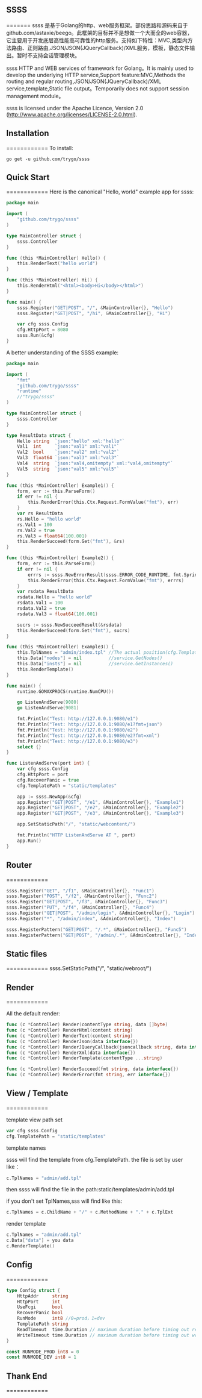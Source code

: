 ## SSSS
=======
ssss 是基于Golang的http、web服务框架。部份思路和源码来自于github.com/astaxie/beego。此框架的目标并不是想做一个大而全的web容器，它主要用于开发底层高性能高可靠性的http服务。支持如下特性：MVC,类型内方法路由、正则路由,JSON/JSON(JQueryCallback)/XML服务，模板，静态文件输出。暂时不支持会话管理模块。

ssss HTTP and WEB services of framework for Golang。It is mainly used to develop the underlying HTTP service,Support feature:MVC,Methods the routing and regular routing,JSON/JSON(JQueryCallback)/XML service,template,Static file output。Temporarily does not support session management module。

ssss is licensed under the Apache Licence, Version 2.0
(http://www.apache.org/licenses/LICENSE-2.0.html).

## Installation
============
To install:

    go get -u github.com/trygo/ssss

## Quick Start
============
Here is the canonical "Hello, world" example app for ssss:

```go
package main

import (
    "github.com/trygo/ssss"
)

type MainController struct {
    ssss.Controller
}

func (this *MainController) Hello() {
    this.RenderText("hello world")
}

func (this *MainController) Hi() {
    this.RenderHtml("<html><body>Hi</body></html>")
}

func main() {
    ssss.Register("GET|POST", "/", &MainController{}, "Hello")
    ssss.Register("GET|POST", "/hi", &MainController{}, "Hi")

    var cfg ssss.Config
    cfg.HttpPort = 8080
    ssss.Run(&cfg)
}
```
A better understanding of the SSSS example:
```go
package main

import (
	"fmt"
	"github.com/trygo/ssss"
	"runtime"
	//"trygo/ssss"
)

type MainController struct {
	ssss.Controller
}

type ResultData struct {
	Hello string  `json:"hello" xml:"hello"`
	Val1  int     `json:"val1" xml:"val1"`
	Val2  bool    `json:"val2" xml:"val2"`
	Val3  float64 `json:"val3" xml:"val3"`
	Val4  string  `json:"val4,omitempty" xml:"val4,omitempty"`
	Val5  string  `json:"val5" xml:"val5"`
}

func (this *MainController) Example1() {
	form, err := this.ParseForm()
	if err != nil {
		this.RenderError(this.Ctx.Request.FormValue("fmt"), err)
	}
	var rs ResultData
	rs.Hello = "hello world"
	rs.Val1 = 100
	rs.Val2 = true
	rs.Val3 = float64(100.001)
	this.RenderSucceed(form.Get("fmt"), &rs)
}

func (this *MainController) Example2() {
	form, err := this.ParseForm()
	if err != nil {
		errrs := ssss.NewErrorResult(ssss.ERROR_CODE_RUNTIME, fmt.Sprintf("parse parameter error, %v", err))
		this.RenderError(this.Ctx.Request.FormValue("fmt"), errrs)
	}
	var rsdata ResultData
	rsdata.Hello = "hello world"
	rsdata.Val1 = 100
	rsdata.Val2 = true
	rsdata.Val3 = float64(100.001)

	sucrs := ssss.NewSucceedResult(&rsdata)
	this.RenderSucceed(form.Get("fmt"), sucrs)
}

func (this *MainController) Example3() {
	this.TplNames = "admin/index.tpl" //The actual position(cfg.TemplatePath+this.TplNames)：static/templates/admin/index.tp
	this.Data["nodes"] = nil          //service.GetNodes()
	this.Data["insts"] = nil          //service.GetInstances()
	this.RenderTemplate()
}

func main() {
	runtime.GOMAXPROCS(runtime.NumCPU())

	go ListenAndServe(9080)
	go ListenAndServe(9081)

	fmt.Println("Test: http://127.0.0.1:9080/e1")
	fmt.Println("Test: http://127.0.0.1:9080/e1?fmt=json")
	fmt.Println("Test: http://127.0.0.1:9080/e2")
	fmt.Println("Test: http://127.0.0.1:9080/e2?fmt=xml")
	fmt.Println("Test: http://127.0.0.1:9080/e3")
	select {}
}

func ListenAndServe(port int) {
	var cfg ssss.Config
	cfg.HttpPort = port
	cfg.RecoverPanic = true
	cfg.TemplatePath = "static/templates"

	app := ssss.NewApp(&cfg)
	app.Register("GET|POST", "/e1", &MainController{}, "Example1")
	app.Register("GET|POST", "/e2", &MainController{}, "Example2")
	app.Register("GET|POST", "/e3", &MainController{}, "Example3")

	app.SetStaticPath("/", "static/webcontent/")

	fmt.Println("HTTP ListenAndServe AT ", port)
	app.Run()
}

```

## Router
============
```go
ssss.Register("GET", "/f1", &MainController{}, "Func1")
ssss.Register("POST", "/f2", &MainController{}, "Func2")
ssss.Register("GET|POST", "/f3", &MainController{}, "Func3")
ssss.Register("PUT", "/f4", &MainController{}, "Func4")
ssss.Register("GET|POST", "/admin/login", &AdminController{}, "Login")
ssss.Register("*", "/admin/index", &AdminController{}, "Index")

ssss.RegisterPattern("GET|POST", "/.*", &MainController{}, "Func5")
ssss.RegisterPattern("GET|POST", "/admin/.*", &AdminController{}, "Index")

```


## Static files
============
ssss.SetStaticPath("/", "static/webroot/")

## Render
============

All the default render:

```go
func (c *Controller) Render(contentType string, data []byte)
func (c *Controller) RenderHtml(content string)
func (c *Controller) RenderText(content string)
func (c *Controller) RenderJson(data interface{})
func (c *Controller) RenderJQueryCallback(jsoncallback string, data interface{})
func (c *Controller) RenderXml(data interface{})
func (c *Controller) RenderTemplate(contentType ...string)

func (c *Controller) RenderSucceed(fmt string, data interface{})
func (c *Controller) RenderError(fmt string, err interface{})

```

## View / Template
============

template view path set

```go
var cfg ssss.Config
cfg.TemplatePath = "static/templates"
```
template names

ssss will find the template from cfg.TemplatePath. the file is set by user like：
```go
c.TplNames = "admin/add.tpl"
```
then ssss will find the file in the path:static/templates/admin/add.tpl

if you don't set TplNames,sss will find like this:
```go
c.TplNames = c.ChildName + "/" + c.MethodName + "." + c.TplExt
```

render template

```go
c.TplNames = "admin/add.tpl"
c.Data["data"] = you data
c.RenderTemplate()
```

## Config
============
```go
type Config struct {
	HttpAddr     string
	HttpPort     int
	UseFcgi      bool
	RecoverPanic bool
	RunMode      int8 //0=prod，1=dev
	TemplatePath string
	ReadTimeout  time.Duration // maximum duration before timing out read of the request, 默认:5*time.Second(5秒超时)
	WriteTimeout time.Duration // maximum duration before timing out write of the response, 默认:0(不超时)	
}

const RUNMODE_PROD int8 = 0
const RUNMODE_DEV int8 = 1
```

## Thank End
============